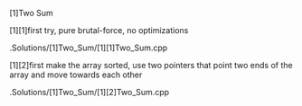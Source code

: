 [1]Two Sum

[1][1]first try, pure brutal-force, no optimizations

.Solutions/[1]Two_Sum/[1][1]Two_Sum.cpp

[1][2]first make the array sorted, use two pointers that point two ends of the array and move towards each other

.Solutions/[1]Two_Sum/[1][2]Two_Sum.cpp